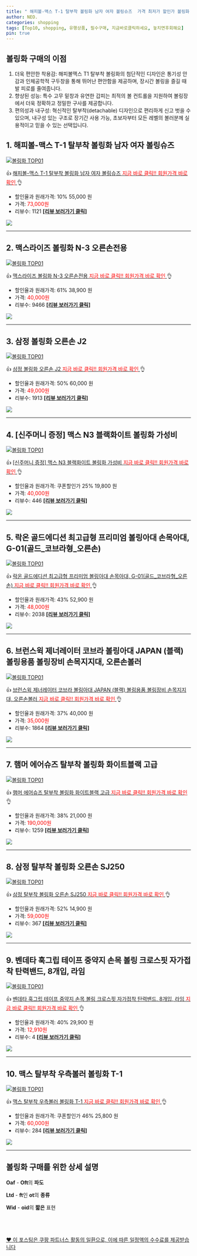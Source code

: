 ```yaml
---
title: " 해피볼-맥스 T-1 탈부착 볼링화 남자 여자 볼링슈즈  가격 최저가 할인가 볼링화 최저가 추천 제품 비교"
author: NEO.
categories: shopping
tags: [Top10, shopping, 유행상품, 필수구매, 지금바로클릭하세요, 놓치면후회해요]
pin: true
---
```

## 볼링화 구매의 이점
1. 더욱 편안한 착용감: 해피볼맥스 T1 탈부착 볼링화의 첨단적인 디자인은 통기성 안감과 인체공학적 구두창을 통해 뛰어난 편안함을 제공하며, 장시간 볼링을 즐길 때 발 피로를 줄여줍니다.
2. 향상된 성능: 특수 고무 밑창과 유연한 갑피는 최적의 볼 컨트롤을 지원하여 볼링장에서 더욱 정확하고 정밀한 구사를 제공합니다.
3. 편의성과 내구성: 혁신적인 탈부착(detachable) 디자인으로 편리하게 신고 벗을 수 있으며, 내구성 있는 구조로 장기간 사용 가능, 초보자부터 모든 레벨의 볼러분께 실용적이고 믿을 수 있는 선택입니다.

   

## 1.  해피볼-맥스 T-1 탈부착 볼링화 남자 여자 볼링슈즈 

[![볼링화 TOP01](https://thumbnail8.coupangcdn.com/thumbnails/remote/490x490ex/image/vendor_inventory/6a66/1a608d51d129d70cda5db04a6a2a2890f17a3c021e97632479902e07d336.jpg)](https://link.coupang.com/re/AFFSDP?lptag=AF3617701&subid=GithubCoopas&pageKey=6566622412&traceid=V0-153&itemId=14723882963&vendorItemId=81964526555)


👍 [ 해피볼-맥스 T-1 탈부착 볼링화 남자 여자 볼링슈즈  <font color=red> 지금 바로 클릭!! 회원가격 바로 확인 </font> ](https://link.coupang.com/re/AFFSDP?lptag=AF3617701&subid=GithubCoopas&pageKey=6566622412&traceid=V0-153&itemId=14723882963&vendorItemId=81964526555) 👌 


- 할인율과 원래가격: 10%  55,000   원
- 가격: <span style='color:red'>73,000원</span>
- 리뷰수: 1121  [**[리뷰 보러가기 클릭]**](https://link.coupang.com/re/AFFSDP?lptag=AF3617701&subid=GithubCoopas&pageKey=6566622412&traceid=V0-153&itemId=14723882963&vendorItemId=81964526555)

[![](/discount_price.png)](https://link.coupang.com/re/AFFSDP?lptag=AF3617701&subid=GithubCoopas&pageKey=6566622412&traceid=V0-153&itemId=14723882963&vendorItemId=81964526555)

---


   

## 2.  맥스라이즈 볼링화 N-3 오른손전용 

[![볼링화 TOP01](https://thumbnail10.coupangcdn.com/thumbnails/remote/490x490ex/image/vendor_inventory/0202/1d4b1d154b3ec36aa3747714d40b81b2e93a14414ad9b5a0851a4c025129.jpg)](https://link.coupang.com/re/AFFSDP?lptag=AF3617701&subid=GithubCoopas&pageKey=2372254696&traceid=V0-153&itemId=4130902186&vendorItemId=5074649673)


👍 [ 맥스라이즈 볼링화 N-3 오른손전용  <font color=red> 지금 바로 클릭!! 회원가격 바로 확인 </font> ](https://link.coupang.com/re/AFFSDP?lptag=AF3617701&subid=GithubCoopas&pageKey=2372254696&traceid=V0-153&itemId=4130902186&vendorItemId=5074649673) 👌 


- 할인율과 원래가격: 61%  38,900   원
- 가격: <span style='color:red'>40,000원</span>
- 리뷰수: 9466  [**[리뷰 보러가기 클릭]**](https://link.coupang.com/re/AFFSDP?lptag=AF3617701&subid=GithubCoopas&pageKey=2372254696&traceid=V0-153&itemId=4130902186&vendorItemId=5074649673)

[![](/discount_price.png)](https://link.coupang.com/re/AFFSDP?lptag=AF3617701&subid=GithubCoopas&pageKey=2372254696&traceid=V0-153&itemId=4130902186&vendorItemId=5074649673)

---


   

## 3.  삼정 볼링화 오른손 J2 

[![볼링화 TOP01](https://thumbnail10.coupangcdn.com/thumbnails/remote/490x490ex/image/rs_quotation_api/pmhlotnf/385d06a930db43cea4115279d5f46f4d.jpg)](https://link.coupang.com/re/AFFSDP?lptag=AF3617701&subid=GithubCoopas&pageKey=7187849646&traceid=V0-153&itemId=18141656813&vendorItemId=85292152560)


👍 [ 삼정 볼링화 오른손 J2  <font color=red> 지금 바로 클릭!! 회원가격 바로 확인 </font> ](https://link.coupang.com/re/AFFSDP?lptag=AF3617701&subid=GithubCoopas&pageKey=7187849646&traceid=V0-153&itemId=18141656813&vendorItemId=85292152560) 👌 


- 할인율과 원래가격: 50%  60,000   원
- 가격: <span style='color:red'>49,000원</span>
- 리뷰수: 1913  [**[리뷰 보러가기 클릭]**](https://link.coupang.com/re/AFFSDP?lptag=AF3617701&subid=GithubCoopas&pageKey=7187849646&traceid=V0-153&itemId=18141656813&vendorItemId=85292152560)

[![](/discount_price.png)](https://link.coupang.com/re/AFFSDP?lptag=AF3617701&subid=GithubCoopas&pageKey=7187849646&traceid=V0-153&itemId=18141656813&vendorItemId=85292152560)

---


   

## 4.  [신주머니 증정] 맥스 N3 블랙화이트 볼링화 가성비 

[![볼링화 TOP01](https://thumbnail8.coupangcdn.com/thumbnails/remote/490x490ex/image/vendor_inventory/a8fa/ace9402e6c0881aec154472c03d9359840bcd919040243ef734cb7eb7b0d.png)](https://link.coupang.com/re/AFFSDP?lptag=AF3617701&subid=GithubCoopas&pageKey=6113410285&traceid=V0-153&itemId=11536872484&vendorItemId=78811928485)


👍 [ [신주머니 증정] 맥스 N3 블랙화이트 볼링화 가성비  <font color=red> 지금 바로 클릭!! 회원가격 바로 확인 </font> ](https://link.coupang.com/re/AFFSDP?lptag=AF3617701&subid=GithubCoopas&pageKey=6113410285&traceid=V0-153&itemId=11536872484&vendorItemId=78811928485) 👌 


- 할인율과 원래가격: 쿠폰할인가 25%  19,800   원
- 가격: <span style='color:red'>40,000원</span>
- 리뷰수: 446  [**[리뷰 보러가기 클릭]**](https://link.coupang.com/re/AFFSDP?lptag=AF3617701&subid=GithubCoopas&pageKey=6113410285&traceid=V0-153&itemId=11536872484&vendorItemId=78811928485)

[![](/discount_price.png)](https://link.coupang.com/re/AFFSDP?lptag=AF3617701&subid=GithubCoopas&pageKey=6113410285&traceid=V0-153&itemId=11536872484&vendorItemId=78811928485)

---


   

## 5.  락온 골드에디션 최고급형 프리미엄 볼링아대 손목아대, G-01(골드_코브라형_오른손) 

[![볼링화 TOP01](https://thumbnail9.coupangcdn.com/thumbnails/remote/490x490ex/image/vendor_inventory/a008/20b009780c6cc4291ba3fe7c66327cd5785f4570c2f9281d0deae23f4f31.jpg)](https://link.coupang.com/re/AFFSDP?lptag=AF3617701&subid=GithubCoopas&pageKey=255459008&traceid=V0-153&itemId=801448277&vendorItemId=5036611504)


👍 [ 락온 골드에디션 최고급형 프리미엄 볼링아대 손목아대, G-01(골드_코브라형_오른손)  <font color=red> 지금 바로 클릭!! 회원가격 바로 확인 </font> ](https://link.coupang.com/re/AFFSDP?lptag=AF3617701&subid=GithubCoopas&pageKey=255459008&traceid=V0-153&itemId=801448277&vendorItemId=5036611504) 👌 


- 할인율과 원래가격: 43%  52,900   원
- 가격: <span style='color:red'>48,000원</span>
- 리뷰수: 2038  [**[리뷰 보러가기 클릭]**](https://link.coupang.com/re/AFFSDP?lptag=AF3617701&subid=GithubCoopas&pageKey=255459008&traceid=V0-153&itemId=801448277&vendorItemId=5036611504)

[![](/discount_price.png)](https://link.coupang.com/re/AFFSDP?lptag=AF3617701&subid=GithubCoopas&pageKey=255459008&traceid=V0-153&itemId=801448277&vendorItemId=5036611504)

---


   

## 6.  브런스윅 제너레이터 코브라 볼링아대 JAPAN (블랙) 볼링용품 볼링장비 손목지지대, 오른손볼러 

[![볼링화 TOP01](https://thumbnail6.coupangcdn.com/thumbnails/remote/490x490ex/image/vendor_inventory/f497/885d5753cf611620831efdc4b07f06169cabff01c6e2ac1920a169caa79c.jpg)](https://link.coupang.com/re/AFFSDP?lptag=AF3617701&subid=GithubCoopas&pageKey=4825246088&traceid=V0-153&itemId=6219957766&vendorItemId=73515834738)


👍 [ 브런스윅 제너레이터 코브라 볼링아대 JAPAN (블랙) 볼링용품 볼링장비 손목지지대, 오른손볼러  <font color=red> 지금 바로 클릭!! 회원가격 바로 확인 </font> ](https://link.coupang.com/re/AFFSDP?lptag=AF3617701&subid=GithubCoopas&pageKey=4825246088&traceid=V0-153&itemId=6219957766&vendorItemId=73515834738) 👌 


- 할인율과 원래가격: 37%  40,000   원
- 가격: <span style='color:red'>35,000원</span>
- 리뷰수: 1864  [**[리뷰 보러가기 클릭]**](https://link.coupang.com/re/AFFSDP?lptag=AF3617701&subid=GithubCoopas&pageKey=4825246088&traceid=V0-153&itemId=6219957766&vendorItemId=73515834738)

[![](/discount_price.png)](https://link.coupang.com/re/AFFSDP?lptag=AF3617701&subid=GithubCoopas&pageKey=4825246088&traceid=V0-153&itemId=6219957766&vendorItemId=73515834738)

---


   

## 7.  햄머 에어슈즈 탈부착 볼링화 화이트블랙 고급 

[![볼링화 TOP01](https://thumbnail6.coupangcdn.com/thumbnails/remote/490x490ex/image/vendor_inventory/4a41/27020677abd5054df71b8ce2eb4d386c507f0d452712fa99a870cb36b334.png)](https://link.coupang.com/re/AFFSDP?lptag=AF3617701&subid=GithubCoopas&pageKey=7387685763&traceid=V0-153&itemId=19094090130&vendorItemId=86285041717)


👍 [ 햄머 에어슈즈 탈부착 볼링화 화이트블랙 고급  <font color=red> 지금 바로 클릭!! 회원가격 바로 확인 </font> ](https://link.coupang.com/re/AFFSDP?lptag=AF3617701&subid=GithubCoopas&pageKey=7387685763&traceid=V0-153&itemId=19094090130&vendorItemId=86285041717) 👌 


- 할인율과 원래가격: 38%  21,000   원
- 가격: <span style='color:red'>190,000원</span>
- 리뷰수: 1259  [**[리뷰 보러가기 클릭]**](https://link.coupang.com/re/AFFSDP?lptag=AF3617701&subid=GithubCoopas&pageKey=7387685763&traceid=V0-153&itemId=19094090130&vendorItemId=86285041717)

[![](/discount_price.png)](https://link.coupang.com/re/AFFSDP?lptag=AF3617701&subid=GithubCoopas&pageKey=7387685763&traceid=V0-153&itemId=19094090130&vendorItemId=86285041717)

---


   

## 8.  삼정 탈부착 볼링화 오른손 SJ250 

[![볼링화 TOP01](https://thumbnail6.coupangcdn.com/thumbnails/remote/490x490ex/image/rs_quotation_api/hilza5gy/20b2ff2f7f1045b281a06e48d629dfec.png)](https://link.coupang.com/re/AFFSDP?lptag=AF3617701&subid=GithubCoopas&pageKey=7187850378&traceid=V0-153&itemId=18141656678&vendorItemId=85292152487)


👍 [ 삼정 탈부착 볼링화 오른손 SJ250  <font color=red> 지금 바로 클릭!! 회원가격 바로 확인 </font> ](https://link.coupang.com/re/AFFSDP?lptag=AF3617701&subid=GithubCoopas&pageKey=7187850378&traceid=V0-153&itemId=18141656678&vendorItemId=85292152487) 👌 


- 할인율과 원래가격: 52%  14,900   원
- 가격: <span style='color:red'>59,000원</span>
- 리뷰수: 367  [**[리뷰 보러가기 클릭]**](https://link.coupang.com/re/AFFSDP?lptag=AF3617701&subid=GithubCoopas&pageKey=7187850378&traceid=V0-153&itemId=18141656678&vendorItemId=85292152487)

[![](/discount_price.png)](https://link.coupang.com/re/AFFSDP?lptag=AF3617701&subid=GithubCoopas&pageKey=7187850378&traceid=V0-153&itemId=18141656678&vendorItemId=85292152487)

---


   

## 9.  벤데타 훅그립 테이프 중약지 손목 볼링 크로스핏 자가접착 탄력밴드, 8개입, 라임 

[![볼링화 TOP01](https://thumbnail7.coupangcdn.com/thumbnails/remote/490x490ex/image/vendor_inventory/3f30/c47a35a94cba2ce3f84dba9c021d5199f4d4acac07b98395da724f069db8.jpg)](https://link.coupang.com/re/AFFSDP?lptag=AF3617701&subid=GithubCoopas&pageKey=7612500514&traceid=V0-153&itemId=20164644340&vendorItemId=87257011464)


👍 [ 벤데타 훅그립 테이프 중약지 손목 볼링 크로스핏 자가접착 탄력밴드, 8개입, 라임  <font color=red> 지금 바로 클릭!! 회원가격 바로 확인 </font> ](https://link.coupang.com/re/AFFSDP?lptag=AF3617701&subid=GithubCoopas&pageKey=7612500514&traceid=V0-153&itemId=20164644340&vendorItemId=87257011464) 👌 


- 할인율과 원래가격: 40%  29,900   원
- 가격: <span style='color:red'>12,910원</span>
- 리뷰수: 4  [**[리뷰 보러가기 클릭]**](https://link.coupang.com/re/AFFSDP?lptag=AF3617701&subid=GithubCoopas&pageKey=7612500514&traceid=V0-153&itemId=20164644340&vendorItemId=87257011464)

[![](/discount_price.png)](https://link.coupang.com/re/AFFSDP?lptag=AF3617701&subid=GithubCoopas&pageKey=7612500514&traceid=V0-153&itemId=20164644340&vendorItemId=87257011464)

---


   

## 10.  맥스 탈부착 우측볼러 볼링화 T-1 

[![볼링화 TOP01](https://thumbnail6.coupangcdn.com/thumbnails/remote/490x490ex/image/vendor_inventory/c6f0/a998a3f78cd8238a1ed15e6581ffbb33e77985de6dc392b8cadb7c47c186.jpg)](https://link.coupang.com/re/AFFSDP?lptag=AF3617701&subid=GithubCoopas&pageKey=2167129171&traceid=V0-153&itemId=3684773448&vendorItemId=79127304943)


👍 [ 맥스 탈부착 우측볼러 볼링화 T-1  <font color=red> 지금 바로 클릭!! 회원가격 바로 확인 </font> ](https://link.coupang.com/re/AFFSDP?lptag=AF3617701&subid=GithubCoopas&pageKey=2167129171&traceid=V0-153&itemId=3684773448&vendorItemId=79127304943) 👌 


- 할인율과 원래가격: 쿠폰할인가 46%  25,800   원
- 가격: <span style='color:red'>60,000원</span>
- 리뷰수: 284  [**[리뷰 보러가기 클릭]**](https://link.coupang.com/re/AFFSDP?lptag=AF3617701&subid=GithubCoopas&pageKey=2167129171&traceid=V0-153&itemId=3684773448&vendorItemId=79127304943)

[![](/discount_price.png)](https://link.coupang.com/re/AFFSDP?lptag=AF3617701&subid=GithubCoopas&pageKey=2167129171&traceid=V0-153&itemId=3684773448&vendorItemId=79127304943)

---
## 볼링화 구매를 위한 상세 설명
**Oaf** - **Oft**의 **파도**

**Ltd** - **ft**인 **ot**의 **종류**

**Wid** - **oid**의 **짧은** 표현<br><br><br><br><br> [ ❤  이 포스팅은 쿠팡 파트너스 활동의 일환으로, 이에 따른 일정액의 수수료를 제공받습니다](https://link.coupang.com/a/bcEFyh)
